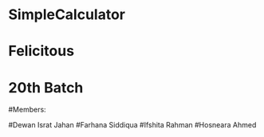 # SimpleCalculator
# Felicitous 

# 20th Batch

#Members:

#Dewan Israt Jahan
#Farhana Siddiqua
#Ifshita Rahman 
#Hosneara Ahmed
